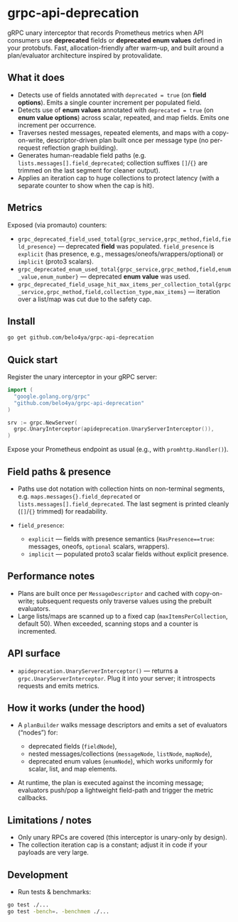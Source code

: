# grpc-api-deprecation

gRPC unary interceptor that records Prometheus metrics when API consumers use **deprecated** fields or **deprecated enum values** defined in your protobufs. Fast, allocation-friendly after warm-up, and built around a plan/evaluator architecture inspired by protovalidate.

## What it does

* Detects use of fields annotated with `deprecated = true` (on **field options**). Emits a single counter increment per populated field.
* Detects use of **enum values** annotated with `deprecated = true` (on **enum value options**) across scalar, repeated, and map fields. Emits one increment per occurrence.
* Traverses nested messages, repeated elements, and maps with a copy-on-write, descriptor-driven plan built once per message type (no per-request reflection graph building).
* Generates human-readable field paths (e.g. `lists.messages[].field_deprecated`; collection suffixes `[]`/`{}` are trimmed on the last segment for cleaner output).
* Applies an iteration cap to huge collections to protect latency (with a separate counter to show when the cap is hit).

## Metrics

Exposed (via promauto) counters:

* `grpc_deprecated_field_used_total{grpc_service,grpc_method,field,field_presence}` — deprecated **field** was populated. `field_presence` is `explicit` (has presence, e.g., messages/oneofs/wrappers/optional) or `implicit` (proto3 scalars).
* `grpc_deprecated_enum_used_total{grpc_service,grpc_method,field,enum_value,enum_number}` — deprecated **enum value** was used.
* `grpc_deprecated_field_usage_hit_max_items_per_collection_total{grpc_service,grpc_method,field,collection_type,max_items}` — iteration over a list/map was cut due to the safety cap.

## Install

```bash
go get github.com/belo4ya/grpc-api-deprecation
```

## Quick start

Register the unary interceptor in your gRPC server:

```go
import (
  "google.golang.org/grpc"
  "github.com/belo4ya/grpc-api-deprecation"
)

srv := grpc.NewServer(
  grpc.UnaryInterceptor(apideprecation.UnaryServerInterceptor()),
)
```

Expose your Prometheus endpoint as usual (e.g., with `promhttp.Handler()`).

## Field paths & presence

* Paths use dot notation with collection hints on non-terminal segments, e.g. `maps.messages{}.field_deprecated` or `lists.messages[].field_deprecated`. The last segment is printed cleanly (`[]`/`{}` trimmed) for readability.
* `field_presence`:

    * `explicit` — fields with presence semantics (`HasPresence==true`: messages, oneofs, `optional` scalars, wrappers).
    * `implicit` — populated proto3 scalar fields without explicit presence.

## Performance notes

* Plans are built once per `MessageDescriptor` and cached with copy-on-write; subsequent requests only traverse values using the prebuilt evaluators.
* Large lists/maps are scanned up to a fixed cap (`maxItemsPerCollection`, default 50). When exceeded, scanning stops and a counter is incremented.

## API surface

* `apideprecation.UnaryServerInterceptor()` — returns a `grpc.UnaryServerInterceptor`. Plug it into your server; it introspects requests and emits metrics.

## How it works (under the hood)

* A `planBuilder` walks message descriptors and emits a set of evaluators (“nodes”) for:

    * deprecated fields (`fieldNode`),
    * nested messages/collections (`messageNode`, `listNode`, `mapNode`),
    * deprecated enum values (`enumNode`), which works uniformly for scalar, list, and map elements.
* At runtime, the plan is executed against the incoming message; evaluators push/pop a lightweight field-path and trigger the metric callbacks.

## Limitations / notes

* Only unary RPCs are covered (this interceptor is unary-only by design).
* The collection iteration cap is a constant; adjust it in code if your payloads are very large.

## Development

* Run tests & benchmarks:

```bash
go test ./...
go test -bench=. -benchmem ./...
```
